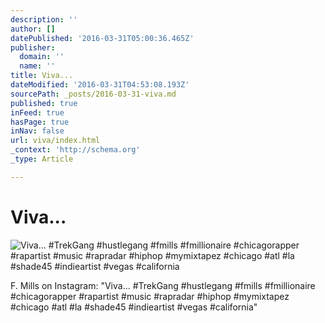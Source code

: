 ```yaml
---
description: ''
author: []
datePublished: '2016-03-31T05:00:36.465Z'
publisher:
  domain: ''
  name: ''
title: Viva...
dateModified: '2016-03-31T04:53:08.193Z'
sourcePath: _posts/2016-03-31-viva.md
published: true
inFeed: true
hasPage: true
inNav: false
url: viva/index.html
_context: 'http://schema.org'
_type: Article

---
```

# Viva...
![Viva... #TrekGang #hustlegang #fmills #fmillionaire #chicagorapper #rapartist #music #rapradar #hiphop #mymixtapez #chicago #atl #la #shade45 #indieartist #vegas #california](https://scontent.cdninstagram.com/t51.2885-15/s640x640/sh0.08/e35/12599381_1588390708148827_1347826492_n.jpg?ig_cache_key=MTIxNDYxMTQ5OTIyMTAzODc4MQ%3D%3D.2)

F. Mills on Instagram: "Viva... \#TrekGang \#hustlegang \#fmills \#fmillionaire \#chicagorapper \#rapartist \#music \#rapradar \#hiphop \#mymixtapez \#chicago \#atl \#la \#shade45 \#indieartist \#vegas \#california"